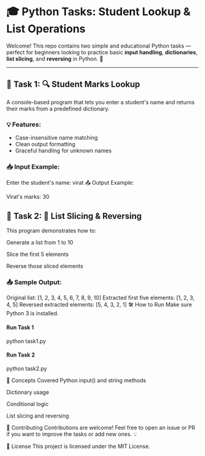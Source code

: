 # 🎓 Python Tasks: Student Lookup & List Operations

Welcome! This repo contains two simple and educational Python tasks — perfect for beginners looking to practice basic **input handling**, **dictionaries**, **list slicing**, and **reversing** in Python. 🚀

---

## 📌 Task 1: 🔍 Student Marks Lookup

A console-based program that lets you enter a student's name and returns their marks from a predefined dictionary.

### 💡 Features:
- Case-insensitive name matching
- Clean output formatting
- Graceful handling for unknown names

### 📥 Input Example:

Enter the student's name: virat
📤 Output Example:

Virat's marks: 30
## 📌 Task 2: 🔁 List Slicing & Reversing
This program demonstrates how to:

Generate a list from 1 to 10

Slice the first 5 elements

Reverse those sliced elements

### 📤 Sample Output:

Original list: [1, 2, 3, 4, 5, 6, 7, 8, 9, 10]
Extracted first five elements: [1, 2, 3, 4, 5]
Reversed extracted elements: [5, 4, 3, 2, 1]
🛠️ How to Run
Make sure Python 3 is installed.

#### Run Task 1
python task1.py

#### Run Task 2
python task2.py

🧠 Concepts Covered
Python input() and string methods

Dictionary usage

Conditional logic

List slicing and reversing

🙌 Contributing
Contributions are welcome! Feel free to open an issue or PR if you want to improve the tasks or add new ones. 💡

📜 License
This project is licensed under the MIT License.

